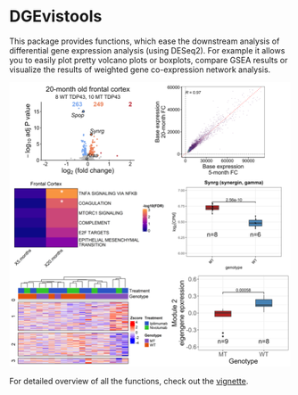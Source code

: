 # DGEvistools

This package provides functions, which ease the downstream analysis of differential gene expression analysis (using DESeq2).
For example it allows you to easily plot pretty volcano plots or boxplots, compare GSEA results or visualize the results of weighted gene co-expression network analysis.

![plot_showcase](./imgs/combined.png)


For detailed overview of all the functions, check out the [vignette](./doc/Example_RNAseq_workflow.html).
